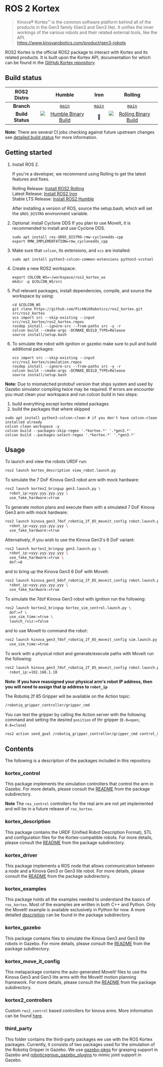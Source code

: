 # ROS 2 Kortex
> Kinova® Kortex™ is the common software platform behind all of the products in the Gen3 family (Gen3 and Gen3 lite). It unifies the inner workings of the various robots and their related external tools, like the API. <br />
> https://www.kinovarobotics.com/product/gen3-robots

ROS2 Kortex is the official ROS2 package to interact with Kortex and its related products. It is built upon the Kortex API, documentation for which can be found in the [GitHub Kortex repository](https://github.com/Kinovarobotics/kortex).

## Build status


ROS2 Distro | Humble | Iron | Rolling
:---------: | :----: | :--: | :-----:
| **Branch** | [`main`](https://github.com/PickNikRobotics/ros2_kortex/tree/main) | [`main`](https://github.com/PickNikRobotics/ros2_kortex/tree/main) | [`main`](https://github.com/PickNikRobotics/ros2_kortex/tree/main)
| **Build Status** | [![Humble Binary Build](https://github.com/PickNikRobotics/ros2_kortex/actions/workflows/humble-binary-build.yml/badge.svg?branch=main)](https://github.com/PickNikRobotics/ros2_kortex/actions/workflows/humble-binary-build.yml?branch=main) | :construction: | [![Rolling Binary Build](https://github.com/PickNikRobotics/ros2_kortex/actions/workflows/rolling-binary-build.yml/badge.svg?branch=main)](https://github.com/PickNikRobotics/ros2_kortex/actions/workflows/rolling-binary-build.yml?branch=main)

**Note:** There are several CI jobs checking against future upstream changes see [detailed build status](.github/workflows/README.md) for more information.


## Getting started
<!-- TODO(moriarty) update this when binary package is released getting most users should use binary release -->

1. Install ROS 2.

   If you're a developer, we recommend using Rolling to get the latest features and fixes.

   Rolling Release: [Install ROS2 Rolling](https://docs.ros.org/en/rolling/Installation/Ubuntu-Install-Debians.html)<br/>
   Latest Release: [Install ROS2 Iron](https://docs.ros.org/en/iron/Installation/Ubuntu-Install-Debians.html)</br>
   Stable LTS Release: [Install ROS2 Humble](https://docs.ros.org/en/humble/Installation/Ubuntu-Install-Debians.html)

   After installing a version of ROS, source the setup.bash, which will set the `$ROS_DISTRO` environment variable.

2. Optional: install Cyclone DDS
   If you plan to use MoveIt, it is recommended to install and use Cyclone DDS.
   ```
   sudo apt install ros-$ROS_DISTRO-rmw-cyclonedds-cpp
   export RMW_IMPLEMENTATION=rmw_cyclonedds_cpp
   ```

3. Make sure that `colcon`, its extensions, and `vcs` are installed:
   ```
   sudo apt install python3-colcon-common-extensions python3-vcstool
   ```

4. Create a new ROS2 workspace:
   ```
   export COLCON_WS=~/workspace/ros2_kortex_ws
   mkdir -p $COLCON_WS/src
   ```

5. Pull relevant packages, install dependencies, compile, and source the workspace by using:
   ```
   cd $COLCON_WS
   git clone https://github.com/PickNikRobotics/ros2_kortex.git src/ros2_kortex
   vcs import src --skip-existing --input src/ros2_kortex/ros2_kortex.repos
   rosdep install --ignore-src --from-paths src -y -r
   colcon build --cmake-args -DCMAKE_BUILD_TYPE=Release
   source install/setup.bash
   ```

6. To simulate the robot with ignition or gazebo make sure to pull and build additional packages:
   ```
   vcs import src --skip-existing --input src/ros2_kortex/simulation.repos
   rosdep install --ignore-src --from-paths src -y -r
   colcon build --cmake-args -DCMAKE_BUILD_TYPE=Release
   source install/setup.bash
   ```

**Note:** Due to mismatched protobuf version that ships system and used by Gazebo simulator compiling twice may be required.
If errors are encounter you must clean your workspace and run colcon build in two steps:

1. build everything except kortex related packages
2. build the packages that where skipped

```
sudo apt install python3-colcon-clean # if you don't have colcon-clean installed already
colcon clean workspace -y
colcon build --packages-skip-regex '.*kortex.*' '.*gen3.*'
colcon build --packages-select-regex '.*kortex.*' '.*gen3.*'
```

## Usage
<!-- TODO(moriarty) this section is an information overload -->

To launch and view the robots URDF run:

```bash
ros2 launch kortex_description view_robot.launch.py
```

To simulate the 7 DoF Kinova Gen3 robot arm with mock hardware:

```bash
ros2 launch kortex2_bringup gen3.launch.py \
  robot_ip:=yyy.yyy.yyy.yyy \
  use_fake_hardware:=true
```

To generate motion plans and execute them with a simulated 7 DoF Kinova Gen3 arm with mock hardware:

```bash
ros2 launch kinova_gen3_7dof_robotiq_2f_85_moveit_config robot.launch.py \
  robot_ip:=yyy.yyy.yyy.yyy \
  use_fake_hardware:=true
```

Alternatively, if you wish to use the Kinova Gen3's 6 DoF variant:

```bash
ros2 launch kortex2_bringup gen3.launch.py \
  robot_ip:=yyy.yyy.yyy.yyy \
  use_fake_hardware:=true \
  dof:=6
```

and to bring up the Kinova Gen3 6 DoF with MoveIt:

```bash
ros2 launch kinova_gen3_6dof_robotiq_2f_85_moveit_config robot.launch.py \
  robot_ip:=yyy.yyy.yyy.yyy \
  use_fake_hardware:=true
```

To simulate the 7dof Kinova Gen3 robot with ignition run the following:

```bash
ros2 launch kortex2_bringup kortex_sim_control.launch.py \
  dof:=7 \
  use_sim_time:=true \
  launch_rviz:=false
```

and to use MoveIt to command the robot:

```bash
ros2 launch kinova_gen3_7dof_robotiq_2f_85_moveit_config sim.launch.py \
  use_sim_time:=true
```

To work with a physical robot and generate/execute paths with MoveIt run the following:

```bash
ros2 launch kinova_gen3_7dof_robotiq_2f_85_moveit_config robot.launch.py \
  robot_ip:=192.168.1.10
```
**Note: If you have reassigned your physical arm's robot IP address, then you will need to assign that ip address to `robot_ip`**

The Robotiq 2f 85 Gripper will be available on the Action topic:

```bash
/robotiq_gripper_controller/gripper_cmd
```

You can test the gripper by calling the Action server with the following command and setting the desired `position` of thr gripper (`0.0=open`, `0.8=close`)

```bash
ros2 action send_goal /robotiq_gripper_controller/gripper_cmd control_msgs/action/GripperCommand "{command:{position: 0.0, max_effort: 100.0}}"
```

## Contents

The following is a description of the packages included in this repository.

### kortex_control
This package implements the simulation controllers that control the arm in Gazebo. For more details, please consult the [README](kortex_control/readme.md) from the package subdirectory.

**Note** The `ros_control` controllers for the real arm are not yet implemented and will be in a future release of `ros_kortex`.

### kortex_description
This package contains the URDF (Unified Robot Description Format), STL and configuration files for the Kortex-compatible robots. For more details, please consult the [README](kortex_description/readme.md) from the package subdirectory.

### kortex_driver
This package implements a ROS node that allows communication between a node and a Kinova Gen3 or Gen3 lite robot. For more details, please consult the [README](kortex_driver/readme.md) from the package subdirectory.

### kortex_examples
This package holds all the examples needed to understand the basics of `ros_kortex`. Most of the examples are written in both C++ and Python. Only the MoveIt! example is available exclusively in Python for now.
A more detailed [description](kortex_examples/readme.md) can be found in the package subdirectory.

### kortex_gazebo
This package contains files to simulate the Kinova Gen3 and Gen3 lite robots in Gazebo. For more details, please consult the [README](kortex_gazebo/readme.md) from the package subdirectory.

### kortex_move_it_config
This metapackage contains the auto-generated MoveIt! files to use the Kinova Gen3 and Gen3 lite arms with the MoveIt! motion planning framework. For more details, please consult the [README](kortex_move_it_config/readme.md) from the package subdirectory.

### kortex2_controllers
Custom `ros2_control` based controllers for kinova arms. More information can be found [here](kortex2_controllers/README.md).

### third_party
This folder contains the third-party packages we use with the ROS Kortex packages. Currently, it consists of two packages used for the simulation of the Robotiq Gripper in Gazebo. We use [gazebo-pkgs](third_party/gazebo-pkgs/README.md) for grasping support in Gazebo and [roboticsgroup_gazebo_plugins](third_party/roboticsgroup_gazebo_plugins/README.md) to mimic joint support in Gazebo.
